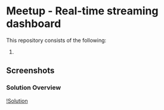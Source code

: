 # Meetup - Real-time streaming dashboard

This repository consists of the following:

1. 

## Screenshots

### Solution Overview
[!Solution](images/solution_overview.png?raw=true)
